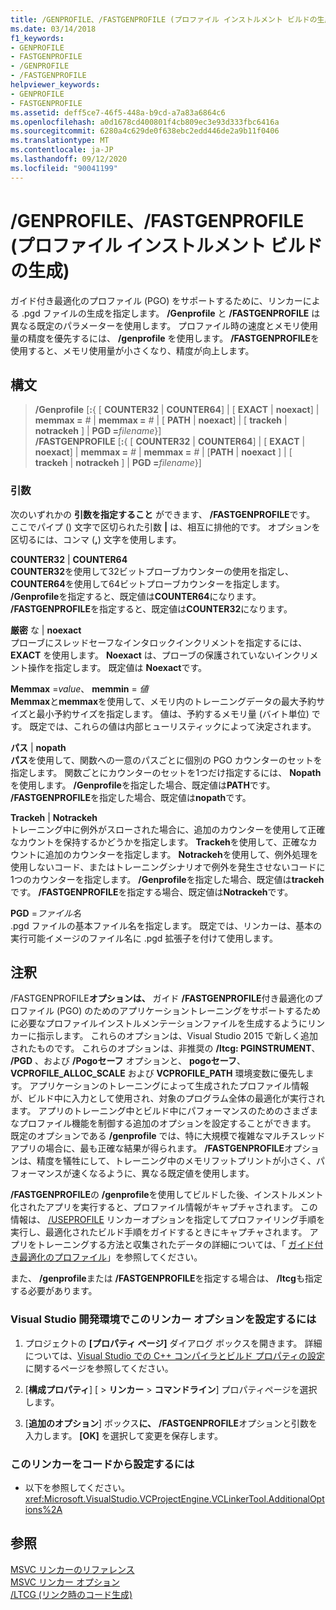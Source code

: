 ```yaml
---
title: /GENPROFILE、/FASTGENPROFILE (プロファイル インストルメント ビルドの生成)
ms.date: 03/14/2018
f1_keywords:
- GENPROFILE
- FASTGENPROFILE
- /GENPROFILE
- /FASTGENPROFILE
helpviewer_keywords:
- GENPROFILE
- FASTGENPROFILE
ms.assetid: deff5ce7-46f5-448a-b9cd-a7a83a6864c6
ms.openlocfilehash: a0d1678cd400801f4cb809ec3e93d333fbc6416a
ms.sourcegitcommit: 6280a4c629de0f638ebc2edd446de2a9b11f0406
ms.translationtype: MT
ms.contentlocale: ja-JP
ms.lasthandoff: 09/12/2020
ms.locfileid: "90041199"
---
```

# <a name="genprofile-fastgenprofile-generate-profiling-instrumented-build"></a>/GENPROFILE、/FASTGENPROFILE (プロファイル インストルメント ビルドの生成)

ガイド付き最適化のプロファイル (PGO) をサポートするために、リンカーによる .pgd ファイルの生成を指定します。 **/Genprofile** と **/FASTGENPROFILE** は異なる既定のパラメーターを使用します。 プロファイル時の速度とメモリ使用量の精度を優先するには、 **/genprofile** を使用します。 **/FASTGENPROFILE**を使用すると、メモリ使用量が小さくなり、精度が向上します。

## <a name="syntax"></a>構文

> **/Genprofile** \[**:**{ \[ **COUNTER32** \| **COUNTER64**] \| \[ **EXACT** \| **noexact**] \| **memmax =** _#_ \| **memmax =** _#_ \| \[ **PATH** \| **noexact**] \| \[ **trackeh** \| **notrackeh** ] \| **PGD =**_filename_}] \
> **/FASTGENPROFILE** \[**:**{ \[ **COUNTER32** \| **COUNTER64**] \| \[ **EXACT** \| **noexact**] \| **memmax =** _#_ \| **memmax =** _#_ \| [**PATH** \| **noexact** ] \| \[ **trackeh** \| **notrackeh** ] \| **PGD =**_filename_}]

### <a name="arguments"></a>引数

次のいずれかの **引数を指定すること** ができます、 **/FASTGENPROFILE**です。 ここでパイプ () 文字で区切られた引数 **|** は、相互に排他的です。 オプションを区切るには、コンマ (**,**) 文字を使用します。

**COUNTER32** &#124; **COUNTER64**<br/>
**COUNTER32**を使用して32ビットプローブカウンターの使用を指定し、 **COUNTER64**を使用して64ビットプローブカウンターを指定します。 **/Genprofile**を指定すると、既定値は**COUNTER64**になります。 **/FASTGENPROFILE**を指定すると、既定値は**COUNTER32**になります。

**厳密** な &#124; **noexact**<br/>
プローブにスレッドセーフなインタロックインクリメントを指定するには、 **EXACT** を使用します。 **Noexact** は、プローブの保護されていないインクリメント操作を指定します。 既定値は **Noexact**です。

**Memmax** =*value*、 **memmin** = *値*<br/>
**Memmax**と**memmax**を使用して、メモリ内のトレーニングデータの最大予約サイズと最小予約サイズを指定します。 値は、予約するメモリ量 (バイト単位) です。 既定では、これらの値は内部ヒューリスティックによって決定されます。

**パス**  &#124; **nopath** <br/>
**パス**を使用して、関数への一意のパスごとに個別の PGO カウンターのセットを指定します。 関数ごとにカウンターのセットを1つだけ指定するには、 **Nopath**  を使用します。 **/Genprofile**を指定した場合、既定値は**PATH**です。 **/FASTGENPROFILE**を指定した場合、既定値は**nopath**です。

**Trackeh**  &#124; **Notrackeh** <br/>
トレーニング中に例外がスローされた場合に、追加のカウンターを使用して正確なカウントを保持するかどうかを指定します。 **Trackeh**を使用して、正確なカウントに追加のカウンターを指定します。 **Notrackeh**を使用して、例外処理を使用しないコード、またはトレーニングシナリオで例外を発生させないコードに1つのカウンターを指定します。  **/Genprofile**を指定した場合、既定値は**trackeh**です。 **/FASTGENPROFILE**を指定する場合、既定値は**Notrackeh**です。

**PGD** =*ファイル名*<br/>
.pgd ファイルの基本ファイル名を指定します。 既定では、リンカーは、基本の実行可能イメージのファイル名に .pgd 拡張子を付けて使用します。

## <a name="remarks"></a>注釈

/FASTGENPROFILE**オプションは、** ガイド **/FASTGENPROFILE**付き最適化のプロファイル (PGO) のためのアプリケーショントレーニングをサポートするために必要なプロファイルインストルメンテーションファイルを生成するようにリンカーに指示します。 これらのオプションは、Visual Studio 2015 で新しく追加されたものです。 これらのオプションは、非推奨の **/ltcg: PGINSTRUMENT**、 **/PGD** 、および **/Pogoセーフ** オプションと、 **pogoセーフ**、 **VCPROFILE_ALLOC_SCALE** および **VCPROFILE_PATH** 環境変数に優先します。 アプリケーションのトレーニングによって生成されたプロファイル情報が、ビルド中に入力として使用され、対象のプログラム全体の最適化が実行されます。 アプリのトレーニング中とビルド中にパフォーマンスのためのさまざまなプロファイル機能を制御する追加のオプションを設定することができます。 既定のオプションである **/genprofile** では、特に大規模で複雑なマルチスレッドアプリの場合に、最も正確な結果が得られます。 **/FASTGENPROFILE**オプションは、精度を犠牲にして、トレーニング中のメモリフットプリントが小さく、パフォーマンスが速くなるように、異なる既定値を使用します。

**/FASTGENPROFILE**の **/genprofile**を使用してビルドした後、インストルメント化されたアプリを実行すると、プロファイル情報がキャプチャされます。 この情報は、 [/USEPROFILE](useprofile.md) リンカーオプションを指定してプロファイリング手順を実行し、最適化されたビルド手順をガイドするときにキャプチャされます。 アプリをトレーニングする方法と収集されたデータの詳細については、「 [ガイド付き最適化のプロファイル](../profile-guided-optimizations.md)」を参照してください。

また、 **/genprofile**または **/FASTGENPROFILE**を指定する場合は、 **/ltcg**も指定する必要があります。

### <a name="to-set-this-linker-option-in-the-visual-studio-development-environment"></a>Visual Studio 開発環境でこのリンカー オプションを設定するには

1. プロジェクトの **[プロパティ ページ]** ダイアログ ボックスを開きます。 詳細については、[Visual Studio での C++ コンパイラとビルド プロパティの設定](../working-with-project-properties.md)に関するページを参照してください。

1. [**構成プロパティ**] [  >  **リンカー**  >  **コマンドライン**] プロパティページを選択します。

1. [**追加のオプション**] ボックス**に、** **/FASTGENPROFILE**オプションと引数を入力します。 **[OK]** を選択して変更を保存します。

### <a name="to-set-this-linker-option-programmatically"></a>このリンカーをコードから設定するには

- 以下を参照してください。<xref:Microsoft.VisualStudio.VCProjectEngine.VCLinkerTool.AdditionalOptions%2A>

## <a name="see-also"></a>参照

[MSVC リンカーのリファレンス](linking.md)<br/>
[MSVC リンカー オプション](linker-options.md)<br/>
[/LTCG (リンク時のコード生成)](ltcg-link-time-code-generation.md)<br/>

